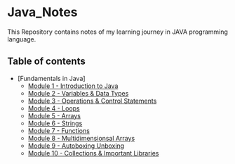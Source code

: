 # Java_Notes
This Repository contains notes of my learning journey in JAVA programming language.

## Table of contents

* [Fundamentals in Java]
   - [Module 1 - Introduction to Java](Fundamentals/Introduction.md)
   - [Module 2 - Variables & Data Types](Fundamentals/Variables%20&%20Data%20Types.md)
   - [Module 3 - Operations & Control Statements](Fundamentals/Operations%20&%20Control%20Statements.md)
   - [Module 4 - Loops](Fundamentals/Loops.md)
   - [Module 5 - Arrays](Fundamentals/Arrays.md)
   - [Module 6 - Strings](Fundamentals/Strings.md)
   - [Module 7 - Functions](Fundamentals/Functions.md)
   - [Module 8 - Multidimensionsal Arrays](Fundamentals/Multidimensional%20Arrays.md)
   - [Module 9 - Autoboxing Unboxing](Fundamentals/Autoboxing%20Unboxing.md)
   - [Module 10 - Collections & Important Libraries](Fundamentals/Collections%20&%20Important%20Libraries.md)

